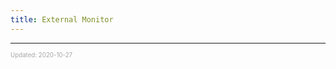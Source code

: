 ```yaml
---
title: External Monitor
---
```


---

<sup><sub><font color="#a6a6a6">Updated: 2020-10-27</font></sub></sup>
